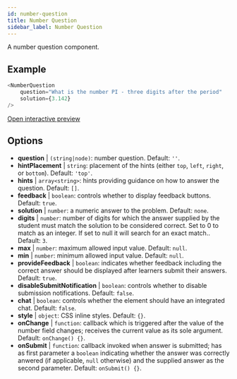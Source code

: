 ```yaml
---
id: number-question 
title: Number Question
sidebar_label: Number Question
---
```


A number question component.

## Example

``` js
<NumberQuestion
    question="What is the number PI - three digits after the period"
    solution={3.142}
/>
```

[Open interactive preview](https://isle.heinz.cmu.edu/components/number-question/)

## Options

* __question__ | `(string|node)`: number question. Default: `''`.
* __hintPlacement__ | `string`: placement of the hints (either `top`, `left`, `right`, or `bottom`). Default: `'top'`.
* __hints__ | `array<string>`: hints providing guidance on how to answer the question. Default: `[]`.
* __feedback__ | `boolean`: controls whether to display feedback buttons. Default: `true`.
* __solution__ | `number`: a numeric answer to the problem. Default: `none`.
* __digits__ | `number`: number of digits for which the answer supplied by the student must match the solution to be considered correct. Set to 0 to match as an integer. If set to null it will search for an exact match.. Default: `3`.
* __max__ | `number`: maximum allowed input value. Default: `null`.
* __min__ | `number`: minimum allowed input value. Default: `null`.
* __provideFeedback__ | `boolean`: indicates whether feedback including the correct answer should be displayed after learners submit their answers. Default: `true`.
* __disableSubmitNotification__ | `boolean`: controls whether to disable submission notifications. Default: `false`.
* __chat__ | `boolean`: controls whether the element should have an integrated chat. Default: `false`.
* __style__ | `object`: CSS inline styles. Default: `{}`.
* __onChange__ | `function`: callback  which is triggered after the value of the number field changes; receives the current value as its sole argument. Default: `onChange() {}`.
* __onSubmit__ | `function`: callback invoked when answer is submitted; has as first parameter a `boolean` indicating whether the answer was correctly anwered (if applicable, `null` otherwise) and the supplied answer as the second parameter. Default: `onSubmit() {}`.
